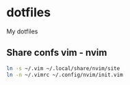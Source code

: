 # dotfiles
My dotfiles

## Share confs vim - nvim

```bash
ln -s ~/.vim ~/.local/share/nvim/site
ln -n ~/.vimrc ~/.config/nvim/init.vim
```
